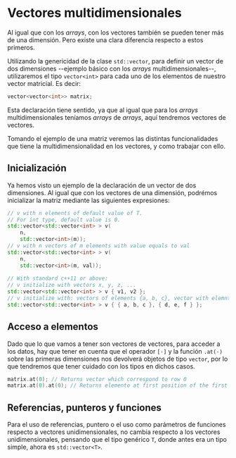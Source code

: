 # Vectores multidimensionales

Al igual que con los _arrays_, con los vectores también se pueden tener más de una dimensión. Pero existe una clara diferencia respecto a estos primeros.

Utilizando la genericidad de la clase `std::vector`, para definir un vector de dos dimensiones --ejemplo básico con los _arrays_ multidimensionales--, utilizaremos el tipo `vector<int>` para cada uno de los elementos de nuestro vector matricial. Es decir:

```cpp
vector<vector<int>> matrix;
```

Esta declaración tiene sentido, ya que al igual que para los _arrays_ multidimensionales teníamos _arrays_ de _arrays_, aquí tendremos vectores de vectores.

Tomando el ejemplo de una matriz veremos las distintas funcionalidades que tiene la multidimensionalidad en los vectores, y como trabajar con ello.

## Inicialización

Ya hemos visto un ejemplo de la declaración de un vector de dos dimensiones. Al igual que con los vectores de una dimensión, podrémos inicializar la matriz mediante las siguientes expresiones: 
```cpp
// v with n elements of default value of T. 
// For int type, default value is 0.
std::vector<std::vector<int> > v(
    n,
    std::vector<int>(m));
// v with n vectors of m elements with value equals to val
std::vector<std::vector<int> > v(
    n,
    std::vector<int>(m, val));
    
// With standard c++11 or above:
// v initialize with vectors x, y, z, ...
std::vector<std::vector<int> > v { v1, v2 };
// v initialize with: vectors of elements {a, b, c}, vector with elemnts {d, e, f}, ...
std::vector<std::vector<int> > v { { a, b, c }, { d, e, f } };
```

## Acceso a elementos

Dado que lo que vamos a tener son vectores de vectores, para acceder a los datos, hay que tener en cuenta que el operador `[·]` y la función `.at(·)` sobre las primeras dimensiones nos devolverá objetos de tipo `vector`, por lo que tendremos que tener cuidado con los tipos en dichos casos.

```cpp
matrix.at(0); // Returns vector which correspond to row 0
matrix.at(0).at(0); // Returns elemento at first position of the first vector
```

## Referencias, punteros y funciones

Para el uso de referencias, puntero o el uso como parámetros de funciones respecto a vectores unidimensionales, no cambia respecto a los vectores unidimensionales, pensando que el tipo genérico `T`, donde antes era un tipo simple, ahora es `std::vector<T>`.
